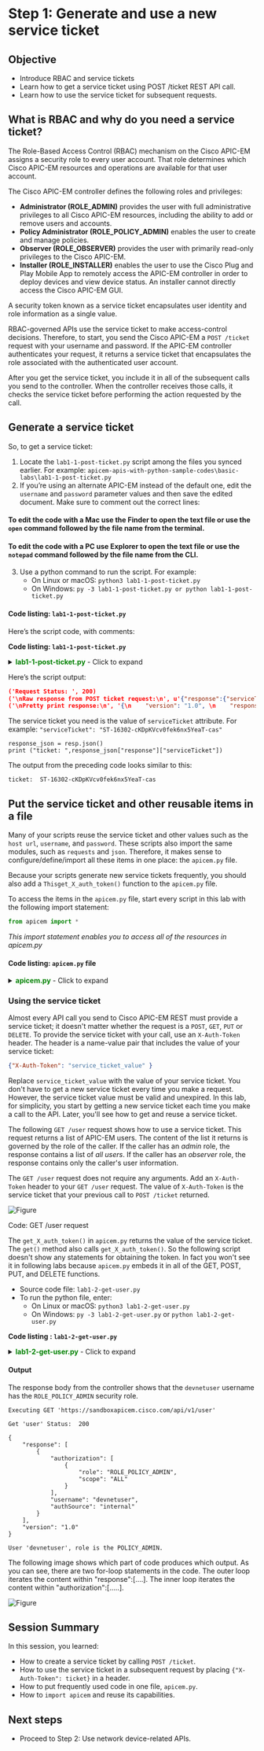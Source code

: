 ﻿# Step 1: Generate and use a new service ticket

## Objective

* Introduce RBAC and service tickets
* Learn how to get a service ticket using POST /ticket REST API call.
* Learn how to use the service ticket for subsequent requests.

## What is RBAC and why do you need a service ticket?

The Role-Based Access Control (RBAC) mechanism on the Cisco APIC-EM assigns a security role to every user account. That role determines which Cisco APIC-EM resources and operations are available for that user account.

The Cisco APIC-EM controller defines the following roles and privileges:

* **Administrator (ROLE_ADMIN)** provides the user with full administrative privileges to all Cisco APIC-EM resources, including the ability to add or remove users and accounts.
* **Policy Administrator (ROLE_POLICY_ADMIN)** enables the user to create and manage policies.
* **Observer (ROLE_OBSERVER)** provides the user with primarily read-only privileges to the Cisco APIC-EM.
* **Installer (ROLE_INSTALLER)** enables the user to use the Cisco Plug and Play Mobile App to remotely access the APIC-EM controller in order to deploy devices and view device status. An installer cannot directly access the Cisco APIC-EM GUI.

A security token known as a service ticket encapsulates user identity and role information as a single value.

RBAC-governed APIs use the service ticket to make access-control decisions. Therefore, to start, you send the Cisco APIC-EM a `POST /ticket` request with your username and password. If the APIC-EM controller authenticates your request, it returns a service ticket that encapsulates the role associated with the authenticated user account.

After you get the service ticket, you include it in all of the subsequent calls you send to the controller. When the controller receives those calls, it checks the service ticket before performing the action requested by the call.

## Generate a service ticket

So, to get a service ticket:

1. Locate the `lab1-1-post-ticket.py` script among the files you synced earlier. For example: `apicem-apis-with-python-sample-codes\basic-labs\lab1-1-post-ticket.py`
2. If you’re using an alternate APIC-EM instead of the default one, edit the `username` and `password` parameter values and then save the edited document. Make sure to comment out the correct lines:
#### To edit the code with a Mac use the Finder to open the text file or use the `open` command followed by the file name from the terminal.
#### To edit the code with a PC use Explorer to open the text file or use the `notepad` command followed by the file name from the CLI.
3. Use a python command to run the script. For example:
    * On Linux or macOS: `python3 lab1-1-post-ticket.py`
    * On Windows: `py -3 lab1-1-post-ticket.py or python lab1-1-post-ticket.py`

#### Code listing: `lab1-1-post-ticket.py`

Here’s the script code, with comments:

**Code listing: `lab1-1-post-ticket.py`**

<details>
<summary><font color='green'><b>lab1-1-post-ticket.py</b></font> - Click to expand</summary>

<pre><code>
"""
This script retrieves an authentication token from APIC-EM and prints out its value
It is standalone, without dependencies.
"""

import requests   # Use Python "requests" module to do HTTP GET query
import json       # Import JSON encoder and decode module

requests.packages.urllib3.disable_warnings() # Disable warnings

# APIC-EM IP, modify these parameters if you are using your APIC-EM
apicem_ip = "sandboxapicem.cisco.com"
username = "devnetuser"
password = "Cisco123!"
version = "v1"

# JSONhttps://sandboxapicem.cisco.com/ input
r_json = {
    "username": username,
    "password": password
}

# POST ticket API URL
post_url = "https://"+apicem_ip+"/api/"+version+"/ticket"

# All APIC-EM REST API request and response content type is JSON.
headers = {'content-type': 'application/json'}

# Make request and get response - "resp" is the response of this request
resp = requests.post(post_url, json.dumps(r_json), headers=headers,verify=False)
print ("Request Status: ",resp.status_code)

# Get the json-encoded content from response
response_json = resp.json()
print ("\nRaw response from POST ticket request:\n",resp.text)
# Not that easy to read the raw response, so try the formatted print out

# Pretty print the raw response
print ("\nPretty print response:\n",json.dumps(response_json,indent=4))

</code></pre>

</details>


Here’s the script output:

```json
('Request Status: ', 200)
('\nRaw response from POST ticket request:\n', u'{"response":{"serviceTicket":"ST-16302-cKDpKVcv0fek6nx5YeaT-cas","idleTimeout":1800,"sessionTimeout":21600},"version":"1.0"}')
('\nPretty print response:\n', '{\n    "version": "1.0", \n    "response": {\n        "idleTimeout": 1800, \n        "sessionTimeout": 21600, \n        "serviceTicket": "ST-16302-cKDpKVcv0fek6nx5YeaT-cas"\n    }\n}')
```

The service ticket you need is the value of `serviceTicket` attribute. For example:
`"serviceTicket": "ST-16302-cKDpKVcv0fek6nx5YeaT-cas"`


```
response_json = resp.json()
print ("ticket: ",response_json["response"]["serviceTicket"])
```

The output from the preceding code looks similar to this:

`ticket:  ST-16302-cKDpKVcv0fek6nx5YeaT-cas`

## Put the service ticket and other reusable items in a file

Many of your scripts reuse the service ticket and other values such as the `host url`, `username`, and `password`. These scripts also import the same modules, such as `requests` and `json`. Therefore, it makes sense to configure/define/import all these items in one place: the `apicem.py` file.

Because your scripts generate new service tickets frequently, you should also add a `Thisget_X_auth_token()` function to the `apicem.py` file.

To access the items in the `apicem.py` file, start every script in this lab with the following import statement:

```python
from apicem import *
```

*This import statement enables you to access all of the resources in apicem.py*

#### Code listing: `apicem.py` file <br>

<details>
<summary><font color='green'><b>apicem.py</b></font> - Click to expand</summary>

<pre><code>
"""
This script provides a function to get APIC-EM authentication token
and functions to make APIC-EM REST APIs request.
All required modules are imported by this script. So, use another script to import this script.
"""
import requests   # Use the Python external "requests" module for HTTP queries
import json
import sys

# All APIC-EM configuration is in apicem_config.py
import apicem_config  # APIC-EM IP is assigned in apicem_config.py
from tabulate import tabulate # Pretty-print tabular data in Python

# It's used to get rid of certificate warning messages when using Python 3.
# For more information, refer to: https://urllib3.readthedocs.org/en/latest/security.html
requests.packages.urllib3.disable_warnings() # Disable warning message

def get_X_auth_token(ip=apicem_config.APICEM_IP,ver=apicem_config.VERSION,uname=apicem_config.USERNAME,pword=apicem_config.PASSWORD):
    """
    This function returns a new service ticket.
    Passing ip, version, username and password when used as standalone function
    to overwrite the configuration shown.

    Parameters
    ----------
    ip (str): apic-em routable DNS address or ip
    ver (str): apic-em version
    uname (str): user name to authenticate with
    pword (str): password to authenticate with

    Return:
    ----------
    str: APIC-EM authentication token
    """

    # JSON input for the post ticket API request
    r_json = {
    "username": uname,
    "password": pword
    }
    # The URL for the post ticket API request
    post_url = "https://"+ip+"/api/"+ver+"/ticket"
    # All APIC-EM REST API query and response content type is JSON
    headers = {'content-type': 'application/json'}
    # POST request and response
    try:
        r = requests.post(post_url, data = json.dumps(r_json), headers=headers,verify=False)
        # Remove '#' to print out response
        # print (r.text)

        # return service ticket
        return r.json()["response"]["serviceTicket"]
    except:
        # Something wrong, cannot get service ticket
        print ("Status: %s"%r.status_code)
        print ("Response: %s"%r.text)
        sys.exit ()

def get(ip=apicem_config.APICEM_IP,ver=apicem_config.VERSION,uname=apicem_config.USERNAME,pword=apicem_config.PASSWORD,api='',params=''):
    """
    To simplify requests.get with default configuration.Return is the same as requests.get

    Parameters
    ----------
    ip (str): apic-em routable DNS address or ip
    ver (str): apic-em version
    uname (str): user name to authenticate with
    pword (str): password to authenticate with
    api (str): apic-em api without prefix
    params (str): optional parameter for GET request

    Return:
    -------
    object: an instance of the Response object(of requests module)
    """
    ticket = get_X_auth_token(ip,ver,uname,pword)
    headers = {"X-Auth-Token": ticket}
    url = "https://"+ip+"/api/"+ver+"/"+api
    print ("\nExecuting GET '%s'\n"%url)
    try:
    # The request and response of "GET" request
        resp= requests.get(url,headers=headers,params=params,verify = False)
        print ("GET '%s' Status: "%api,resp.status_code,'\n') # This is the http request status
        return(resp)
    except:
       print ("Something wrong with GET /",api)
       sys.exit()

def post(ip=apicem_config.APICEM_IP,ver=apicem_config.VERSION,uname=apicem_config.USERNAME,pword=apicem_config.PASSWORD,api='',data=''):
    """
    To simplify requests.post with default configuration. Return is the same as requests.post

    Parameters
    ----------
    ip (str): apic-em routable DNS address or ip
    ver (str): apic-em version
    uname (str): user name to authenticate with
    pword (str): password to authenticate with
    api (str): apic-em api without prefix
    data (JSON): JSON object

    Return:
    -------
    object: an instance of the Response object(of requests module)
    """
    ticket = get_X_auth_token(ip,ver,uname,pword)
    headers = {"content-type" : "application/json","X-Auth-Token": ticket}
    url = "https://"+ip+"/api/"+ver+"/"+api
    print ("\nExecuting POST '%s'\n"%url)
    try:
    # The request and response of "POST" request
        resp= requests.post(url,json.dumps(data),headers=headers,verify = False)
        print ("POST '%s' Status: "%api,resp.status_code,'\n') # This is the http request status
        return(resp)
    except:
       print ("Something wrong with POST /",api)
       sys.exit()

def put(ip=apicem_config.APICEM_IP,ver=apicem_config.VERSION,uname=apicem_config.USERNAME,pword=apicem_config.PASSWORD,api='',data=''):
    """
    To simplify requests.put with default configuration.Return is the same as requests.put

    Parameters
    ----------
    ip (str): apic-em routable DNS address or ip
    version (str): apic-em version
    username (str): user name to authenticate with
    password (str): password to authenticate with
    api (str): apic-em api without prefix
    data (JSON): JSON object

    Return:
    -------
    object: an instance of the Response object(of requests module)
    """
    ticket = get_X_auth_token(ip,ver,uname,pword)
    headers = {"content-type" : "application/json","X-Auth-Token": ticket}
    url = "https://"+ip+"/api/"+ver+"/"+api
    print ("\nExecuting PUT '%s'\n"%url)
    try:
    # The request and response of "PUT" request
        resp= requests.put(url,json.dumps(data),headers=headers,verify = False)
        print ("PUT '%s' Status: "%api,resp.status_code,'\n') # This is the http request status
        return(resp)
    except:
       print ("Something wrong with PUT /",api)
       sys.exit()

def delete(ip=apicem_config.APICEM_IP,ver=apicem_config.VERSION,uname=apicem_config.USERNAME,pword=apicem_config.PASSWORD,api='',params=''):
    """
    To simplify requests.delete with default configuration.Return is the same as requests.delete

    Parameters
    ----------
    ip (str): apic-em routable DNS address or ip
    ver (str): apic-em version
    uname (str): user name to authenticate with
    pword (str): password to authenticate with
    api (str): apic-em api without prefix
    params (str): optional parameter for DELETE request

    Return:
    -------
    object: an instance of the Response object(of requests module)
    """
    ticket = get_X_auth_token(ip,ver,uname,pword)
    headers = {"content-type" : "application/json","X-Auth-Token": ticket}
    url = "https://"+ip+"/api/"+ver+"/"+api
    print ("\nExecuting DELETE '%s'\n"%url)
    try:
    # The request and response of "DELETE" request
        resp= requests.delete(url,headers=headers,params=params,verify = False)
        print ("DELETE '%s' Status: "%api,resp.status_code,'\n') # This is the http request status
        return(resp)
    except:
       print ("Something wrong with DELETE /",api)
</code></pre>

</details>

### Using the service ticket

Almost every API call you send to Cisco APIC-EM REST must provide a service ticket; it doesn't matter whether the request is a `POST`, `GET`, `PUT` or `DELETE`. To provide the service ticket with your call, use an `X-Auth-Token` header. The header is a name-value pair that includes the value of your service ticket:

```json
{"X-Auth-Token": "service_ticket_value" }
```

Replace `service_ticket_value` with the value of your service ticket. You don't have to get a new service ticket every time you make a request. However, the service ticket value must be valid and unexpired. In this lab, for simplicity, you start by getting a new service ticket each time you make a call to the API. Later, you'll see how to get and reuse a service ticket.

The following `GET /user` request shows how to use a service ticket. This request returns a list of APIC-EM users. The content of the list it returns is governed by the role of the caller. If the caller has an *admin* role, the response contains a list of *all users*. If the caller has an *observer* role, the response contains only the caller's user information.

The `GET /user` request does not require any arguments. Add an `X-Auth-Token` header to your `GET /user` request. The value of `X-Auth-Token` is the service ticket that your previous call to `POST /ticket` returned.

![Figure](/posts/files/apic-em-basic/header.jpg)

Code: GET /user request

The `get_X_auth_token()` in `apicem.py` returns the value of the service ticket. The `get()` method also calls `get_X_auth_token()`. So the following script doesn't show any statements for obtaining the token. In fact you won't see it in following labs because `apicem.py` embeds it in all of the GET, POST, PUT, and DELETE functions.


*  Source code file: `lab1-2-get-user.py`
*  To run the python file, enter:
    * On Linux or macOS:  `python3 lab1-2-get-user.py`
    * On Windows: `py -3 lab1-2-get-user.py` or `python lab1-2-get-user.py`

**Code listing : `lab1-2-get-user.py`**

<details>
<summary><font color='green'><b>lab1-2-get-user.py</b></font> - Click to expand</summary>

<pre><code>
"""
Script name: lab1-2-get-user.py
Get all APIC-EM users with their roles
"""

from apicem import *


# Controller ip, username and password are defined in apicem_config.py
# The get() function is defined in apicem.py
# Get token function is called in get() function
try:
    resp= get(api="user")
    response_json = resp.json() # Get the json-encoded content from response
    print (json.dumps(response_json,indent=4),'\n') # Convert "response_json" object to a JSON formatted string and print it out
except:
    print ("Something wrong with GET /user request")
    sys.exit()

# Parsing raw response to list out all users and their role
for item in response_json["response"]:
    for item1 in item["authorization"]:
        print ("User \'%s\', role is the %s."%(item["username"],(item1["role"])[5:]))

# [5:] = skip first 5 characters of string item1["role"]

</code></pre>
</details>


#### Output

The response body from the controller shows that the `devnetuser` username has the `ROLE_POLICY_ADMIN` security role.

```
Executing GET 'https://sandboxapicem.cisco.com/api/v1/user'

Get 'user' Status:  200

{
    "response": [
        {
            "authorization": [
                {
                    "role": "ROLE_POLICY_ADMIN",
                    "scope": "ALL"
                }
            ],
            "username": "devnetuser",
            "authSource": "internal"
        }
    ],
    "version": "1.0"
}

User 'devnetuser', role is the POLICY_ADMIN.
```

The following image shows which part of code produces which output. As you can see, there are two for-loop statements in the code. The outer loop iterates the content within "response":[....]. The inner loop iterates the content within "authorization":[.....].

![Figure](/posts/files/apic-em-basic/get_user.jpg)

## Session Summary
In this session, you learned:

* How to create a service ticket by calling `POST /ticket`.
* How to use the service ticket in a subsequent request by placing `{"X-Auth-Token": ticket}` in a header.
* How to put frequently used code in one file, `apicem.py`.
* How to `import apicem` and reuse its capabilities.

## Next steps
* Proceed to Step 2: Use network device-related APIs.
